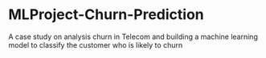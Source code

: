 # MLProject-Churn-Prediction
A case study on analysis churn in Telecom and building a machine learning model to classify the customer who is likely to churn
